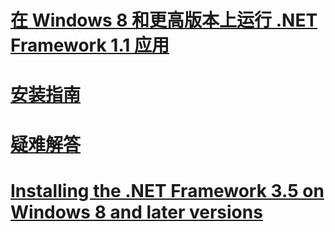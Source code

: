# [在 Windows 8 和更高版本上运行 .NET Framework 1.1 应用](run-net-framework-1-1-apps.md)
# [安装指南](guide-for-developers.md)
# [疑难解答](troubleshoot-blocked-installations-and-uninstallations.md)
# [Installing the .NET Framework 3.5 on Windows 8 and later versions](net-framework-3-5-on-windows-8-plus.md)
